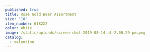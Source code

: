 ```yaml
---
published: true
title: Rose Gold Bear Assortment
size: '10'
item_number: 6182X2
color: White
image: /static/uploads/screen-shot-2019-08-14-at-2.00.29-pm.png
catalog:
  - valentine
---
```


